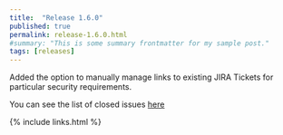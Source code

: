 ```yaml
---
title:  "Release 1.6.0"
published: true
permalink: release-1.6.0.html
#summary: "This is some summary frontmatter for my sample post."
tags: [releases]
---
```


Added the option to manually manage links to existing JIRA Tickets for particular security requirements. 

You can see the list of closed issues [here](https://github.com/SecurityRAT/SecurityRAT/releases/tag/v1.6.0)

{% include links.html %}
